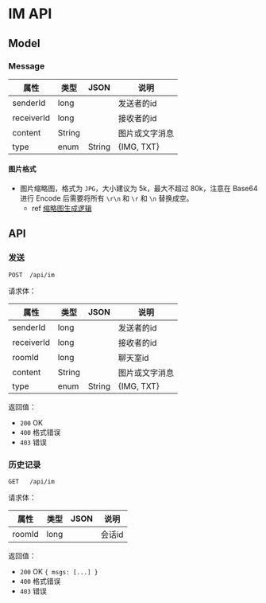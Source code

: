# IM API

## Model

### Message

| 属性        | 类型   | JSON | 说明                 |
| ----------- | ------ | ------ | -----------------|
| senderId    | long   |        |  发送者的id       |
| receiverId  | long   |        |  接收者的id       |
| content     | String |        |  图片或文字消息    |
| type        | enum   | String |  {IMG, TXT}     |

#### 图片格式

- 图片缩略图，格式为 `JPG`，大小建议为 5k，最大不超过 80k，注意在 Base64 进行 Encode 后需要将所有 `\r\n` 和 `\r` 和 `\n` 替换成空。
    - ref [缩略图生成逻辑](https://support.rongcloud.cn/ks/MTA3MQ==)


## API

### 发送

```
POST  /api/im
```

请求体：

| 属性        | 类型   | JSON | 说明                 |
| ----------- | ------ | ------ | -----------------|
| senderId    | long   |        |  发送者的id       |
| receiverId  | long   |        |  接收者的id       |
| roomId      | long   |        |  聊天室id         |  
| content     | String |        |  图片或文字消息    |
| type        | enum   | String |  {IMG, TXT}     |


返回值：

- `200` OK
- `400` 格式错误
- `403` 错误


### 历史记录

```
GET   /api/im
```

请求体：

 | 属性         | 类型    | JSON   | 说明             |
 | ----------- | ------ | ------ | -----------------|
 | roomId      | long   |        |  会话id          |


返回值：

- `200` OK   `{ msgs: [...] }`
- `400` 格式错误
- `403` 错误